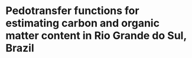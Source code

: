 # Pedotransfer functions for estimating carbon and organic matter content in Rio Grande do Sul, Brazil
